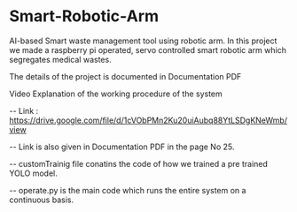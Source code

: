 # Smart-Robotic-Arm
AI-based Smart  waste management tool using robotic arm.
In this project we made a raspberry pi operated, servo controlled smart robotic arm which segregates medical wastes.

The details of the project is documented in Documentation PDF

Video Explanation of the working procedure of the system 

-- Link : https://drive.google.com/file/d/1cVObPMn2Ku20uiAubq88YtLSDgKNeWmb/view

-- Link is also given in Documentation PDF in the page No 25.

-- customTrainig file conatins the code of how we trained a pre trained YOLO model.

-- operate.py is the main code which runs the entire system on a continuous basis.
